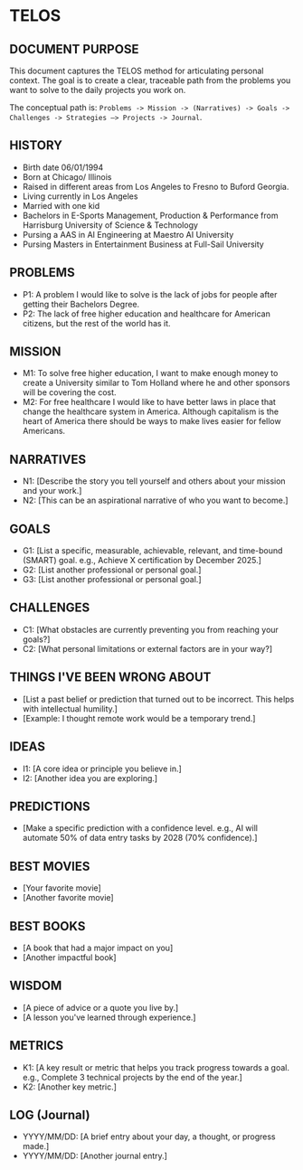 
# TELOS

## DOCUMENT PURPOSE

This document captures the TELOS method for articulating personal context. The goal is to create a clear, traceable path from the problems you want to solve to the daily projects you work on.

The conceptual path is: `Problems -> Mission -> (Narratives) -> Goals -> Challenges -> Strategies —> Projects -> Journal`.

## HISTORY

- Birth date 06/01/1994
- Born at Chicago/ Illinois
- Raised in different areas from Los Angeles to Fresno to Buford Georgia.
- Living currently in Los Angeles
- Married with one kid
- Bachelors in E-Sports Management, Production & Performance from Harrisburg University of Science & Technology
- Pursing a AAS in AI Engineering at Maestro AI University
- Pursing Masters in Entertainment Business at Full-Sail University

## PROBLEMS

- P1: A problem I would like to solve is the lack of jobs for people after getting their Bachelors Degree.
- P2: The lack of free higher education and healthcare for American citizens, but the rest of the world has it.

## MISSION

- M1: To solve free higher education, I want to make enough money to create a University similar to Tom Holland where he and other sponsors will be covering the cost.
- M2: For free healthcare I would like to have better laws in place that change the healthcare system in America. Although capitalism is the heart of America there should be ways to make lives easier for fellow Americans.

## NARRATIVES

- N1: [Describe the story you tell yourself and others about your mission and your work.]
- N2: [This can be an aspirational narrative of who you want to become.]

## GOALS

- G1: [List a specific, measurable, achievable, relevant, and time-bound (SMART) goal. e.g., Achieve X certification by December 2025.]
- G2: [List another professional or personal goal.]
- G3: [List another professional or personal goal.]

## CHALLENGES

- C1: [What obstacles are currently preventing you from reaching your goals?]
- C2: [What personal limitations or external factors are in your way?]

## THINGS I'VE BEEN WRONG ABOUT

- [List a past belief or prediction that turned out to be incorrect. This helps with intellectual humility.]
- [Example: I thought remote work would be a temporary trend.]

## IDEAS

- I1: [A core idea or principle you believe in.]
- I2: [Another idea you are exploring.]

## PREDICTIONS

- [Make a specific prediction with a confidence level. e.g., AI will automate 50% of data entry tasks by 2028 (70% confidence).]

## BEST MOVIES

- [Your favorite movie]
- [Another favorite movie]

## BEST BOOKS

- [A book that had a major impact on you]
- [Another impactful book]

## WISDOM

- [A piece of advice or a quote you live by.]
- [A lesson you've learned through experience.]

## METRICS

- K1: [A key result or metric that helps you track progress towards a goal. e.g., Complete 3 technical projects by the end of the year.]
- K2: [Another key metric.]

## LOG (Journal)

- YYYY/MM/DD: [A brief entry about your day, a thought, or progress made.]
- YYYY/MM/DD: [Another journal entry.]
